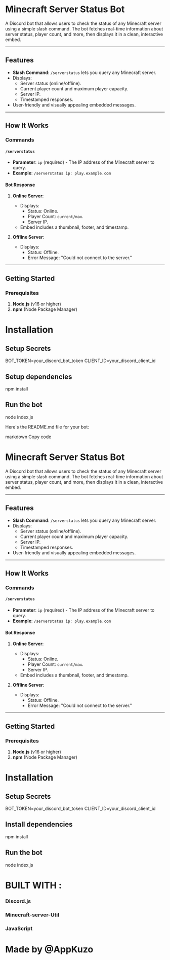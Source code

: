 # Minecraft Server Status Bot

A Discord bot that allows users to check the status of any Minecraft server using a simple slash command. The bot fetches real-time information about server status, player count, and more, then displays it in a clean, interactive embed.

---

## Features
- **Slash Command**: `/serverstatus` lets you query any Minecraft server.
- Displays:
  - Server status (online/offline).
  - Current player count and maximum player capacity.
  - Server IP.
  - Timestamped responses.
- User-friendly and visually appealing embedded messages.

---

## How It Works

### Commands

#### `/serverstatus`
- **Parameter**: `ip` (required) - The IP address of the Minecraft server to query.
- **Example**: `/serverstatus ip: play.example.com`

#### Bot Response
1. **Online Server**:
   - Displays:
     - Status: Online.
     - Player Count: `current/max`.
     - Server IP.
   - Embed includes a thumbnail, footer, and timestamp.

2. **Offline Server**:
   - Displays:
     - Status: Offline.
     - Error Message: "Could not connect to the server."

---

## Getting Started

### Prerequisites
1. **Node.js** (v16 or higher)
2. **npm** (Node Package Manager)

# Installation

## Setup Secrets

BOT_TOKEN=your_discord_bot_token
CLIENT_ID=your_discord_client_id

## Setup dependencies
npm install

## Run the bot
node index.js


Here's the README.md file for your bot:

markdown
Copy code
# Minecraft Server Status Bot

A Discord bot that allows users to check the status of any Minecraft server using a simple slash command. The bot fetches real-time information about server status, player count, and more, then displays it in a clean, interactive embed.

---

## Features
- **Slash Command**: `/serverstatus` lets you query any Minecraft server.
- Displays:
  - Server status (online/offline).
  - Current player count and maximum player capacity.
  - Server IP.
  - Timestamped responses.
- User-friendly and visually appealing embedded messages.

---

## How It Works

### Commands

#### `/serverstatus`
- **Parameter**: `ip` (required) - The IP address of the Minecraft server to query.
- **Example**: `/serverstatus ip: play.example.com`

#### Bot Response
1. **Online Server**:
   - Displays:
     - Status: Online.
     - Player Count: `current/max`.
     - Server IP.
   - Embed includes a thumbnail, footer, and timestamp.

2. **Offline Server**:
   - Displays:
     - Status: Offline.
     - Error Message: "Could not connect to the server."

---

## Getting Started

### Prerequisites
1. **Node.js** (v16 or higher)
2. **npm** (Node Package Manager)

# Installation

## Setup Secrets
BOT_TOKEN=your_discord_bot_token
CLIENT_ID=your_discord_client_id

## Install dependencies
npm install

## Run the bot
node index.js

# BUILT WITH : 
### Discord.js 
### Minecraft-server-Util 
### JavaScript

# Made by @AppKuzo 
